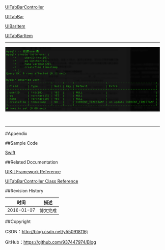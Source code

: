 [UITabBarController](https://github.com/937447974/Blog/blob/master/IOS/Cocoa%20Touch%20Layer/UIKit/UITabBarController.md)

[UITabBar](https://github.com/937447974/Blog/blob/master/IOS/Cocoa%20Touch%20Layer/UIKit/UITabBar.md)

[UIBarItem](https://github.com/937447974/Blog/blob/master/IOS/Cocoa%20Touch%20Layer/UIKit/UIBarItem.md)

[UITabBarItem](https://github.com/937447974/Blog/blob/master/IOS/Cocoa%20Touch%20Layer/UIKit/UITabBarItem.md)

----

![](https://raw.githubusercontent.com/937447974/Blog/master/Resources/2015111101.png)

&#160;

----------

#Appendix

##Sample Code

[Swift](https://github.com/937447974/Swift)

##Related Documentation

[UIKit Framework Reference](https://developer.apple.com/library/ios/documentation/UIKit/Reference/UIKit_Framework/index.html)

[UITabBarController Class Reference](https://developer.apple.com/library/ios/documentation/UIKit/Reference/UITabBarController_Class/index.html)

##Revision History

| 时间 | 描述 |
| ---- | ---- |
| 2016-01-07 | 博文完成 |

##Copyright

CSDN：http://blog.csdn.net/y550918116j

GitHub：https://github.com/937447974/Blog